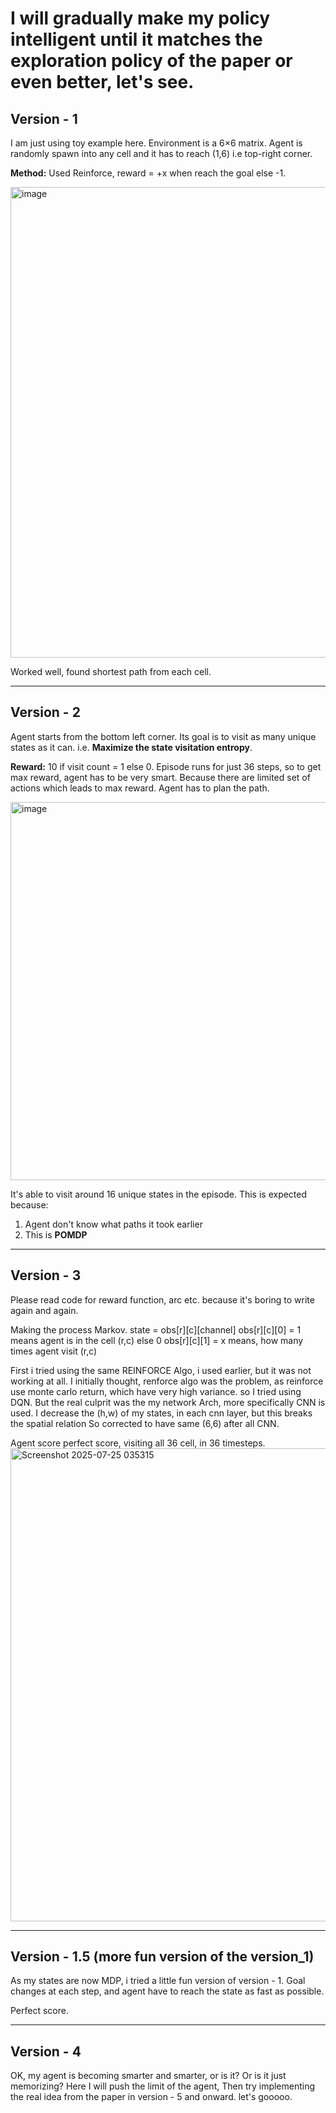 
# I will gradually make my policy intelligent until it matches the exploration policy of the paper or even better, let's see.

## Version - 1

I am just using toy example here.
Environment is a 6×6 matrix.
Agent is randomly spawn into any cell and it has to reach (1,6) i.e top-right corner.

**Method:**
Used Reinforce, reward = +x when reach the goal else -1.

<img width="509" height="753" alt="image" src="https://github.com/user-attachments/assets/83a7c429-4e18-43f7-8015-d736dbacce12" />

Worked well, found shortest path from each cell.

---

## Version - 2

Agent starts from the bottom left corner. Its goal is to visit as many unique states as it can.
i.e. **Maximize the state visitation entropy**.

**Reward:**
10 if visit count = 1 else 0.
Episode runs for just 36 steps, so to get max reward, agent has to be very smart.
Because there are limited set of actions which leads to max reward.
Agent has to plan the path.

<img width="818" height="605" alt="image" src="https://github.com/user-attachments/assets/40f5b62e-18e4-4b48-a7e9-3fd99fabd7a2" />

It's able to visit around 16 unique states in the episode.
This is expected because:

1. Agent don't know what paths it took earlier
2. This is **POMDP**

---

## Version - 3
Please read code for reward function, arc etc. because it's boring to write again and again. 

Making the process Markov.
state = obs[r][c][channel]
obs[r][c][0] = 1 means agent is in the cell (r,c) else 0
obs[r][c][1] = x means, how many times agent visit (r,c)

First i tried using the same REINFORCE Algo, i used earlier, but it was not working at all. 
I initially thought, renforce algo was the problem, as reinforce use monte carlo return, which have very high variance.
so I tried using DQN. 
But the real culprit was the my network Arch, more specifically CNN is used. 
I decrease the (h,w) of my states, in each cnn layer, but this breaks the spatial relation
So corrected to have same (6,6) after all CNN. 

Agent score perfect score, visiting all 36 cell, in 36 timesteps. 
<img width="844" height="757" alt="Screenshot 2025-07-25 035315" src="https://github.com/user-attachments/assets/f628d175-50c6-40f9-9b7d-b31b695aa271" />


---

## Version - 1.5 (more fun version of the version_1)

As my states are now MDP, i tried a little fun version of version - 1. 
Goal changes at each step, and agent have to reach the state as fast as possible. 

Perfect score. 


---

## Version - 4

OK, my agent is becoming smarter and smarter, or is it? Or is it just memorizing?
Here I will push the limit of the agent, 
Then try implementing the real idea from the paper in version - 5 and onward. 
let's gooooo. 


